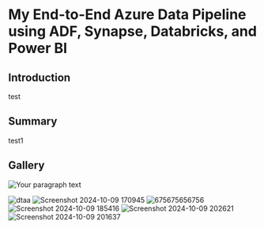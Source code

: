 # My End-to-End Azure Data Pipeline using ADF, Synapse, Databricks, and Power BI

<h2>Introduction</h2>
test

<h2>Summary</h2>
test1
 


<h2>Gallery</h2>

![Your paragraph text](https://github.com/user-attachments/assets/5a0fb2a4-0ffb-43ff-879c-0fe77a265a28)

![dtaa](https://github.com/user-attachments/assets/b966f194-7118-47b2-a023-464c2e373dcc)
![Screenshot 2024-10-09 170945](https://github.com/user-attachments/assets/b87e551b-b7d7-4f8f-b4ad-cd0c74b524da)
![675675656756](https://github.com/user-attachments/assets/98c9e422-b98e-4ea9-8f14-7a64d21d91e0)
![Screenshot 2024-10-09 185416](https://github.com/user-attachments/assets/f597ac94-ea56-44d1-8c89-5de287388d63)
![Screenshot 2024-10-09 202621](https://github.com/user-attachments/assets/39eee5bf-a232-46ff-875c-7193ca619261)
![Screenshot 2024-10-09 201637](https://github.com/user-attachments/assets/c770a3e9-e417-418c-8113-1af0cad1fb82)
<h1></h1>
